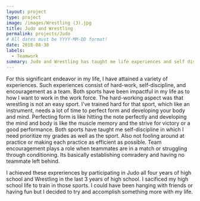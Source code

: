 ```yaml
---
layout: project
type: project
image: /images/Wrestling (3).jpg
title: Judo and Wrestling
permalink: projects/Judo
# All dates must be YYYY-MM-DD format!
date: 2018-08-30
labels:
  - Teamwork
summary: Judo and Wrestling has taught me life experiences and self discipline.
---
```


<div class="ui small rounded images">
</div>

  For this significant endeavor in my life, I have attained a variety of experiences. Such experiences consist of hard-work,
self-discipline, and encouragement as a team. Both sports have been impactful in my life as to how I want to work in the work force.
The hard-working aspect was that wrestling is not an easy sport. I've trained hard for that sport, which like an instrument, needs a lot of time to perfect form and developing your body and mind. Perfecting form is like hitting the note perfectly and developing the mind and body is like the muscle memory and the strive for victory or a good performance. Both sports have taught me self-discipline in which I need prioritize my grades as well as the sport. Also not fooling around at practice or making each practice as efficient as possible.
Team encouragement plays a role when teammates are in a match or struggling through conditioning. Its basically establishing comradery and 
having no teammate left behind.

  I achieved these expreriences by participating in Judo all four years of high school and Wrestling in the last 3 years of high school.
I sacificed my high school life to train in those sports. I could have been hanging with friends or having fun but I decided to try and accomplish something more with my life.
